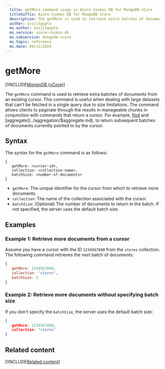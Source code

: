 ```yaml
---
  title: getMore command usage in Azure Cosmos DB for MongoDB vCore
  titleSuffix: Azure Cosmos DB for MongoDB vCore
  description: The getMore is used to retrieve extra batches of documents from an existing cursor.
  author: avijitgupta
  ms.author: avijitgupta
  ms.service: azure-cosmos-db
  ms.subservice: mongodb-vcore
  ms.topic: reference
  ms.date: 09/12/2024
---
```


# getMore

[!INCLUDE[MongoDB (vCore)](~/reusable-content/ce-skilling/azure/includes/cosmos-db/includes/appliesto-mongodb-vcore.md)]

The `getMore` command is used to retrieve extra batches of documents from an existing cursor. This command is useful when dealing with large datasets that can't be fetched in a single query due to size limitations. The command allows clients to paginate through the results in manageable chunks in conjunction with commands that return a cursor. For example, [find](./$find.md) and [aggregate](../aggregation/$aggregate.md), to return subsequent batches of documents currently pointed to by the cursor.

## Syntax

The syntax for the `getMore` command is as follows:

```
{
   getMore: <cursor-id>,
   collection: <collection-name>,
   batchSize: <number-of-documents>
}
```

- `getMore`: The unique identifier for the cursor from which to retrieve more documents.
- `collection`: The name of the collection associated with the cursor.
- `batchSize`: (Optional) The number of documents to return in the batch. If not specified, the server uses the default batch size.

## Examples

### Example 1: Retrieve more documents from a cursor

Assume you have a cursor with the ID `1234567890` from the `stores` collection. The following command retrieves the next batch of documents:

```javascript
{
   getMore: 1234567890,
   collection: "stores",
   batchSize: 5
}
```

### Example 2: Retrieve more documents without specifying batch size

If you don't specify the `batchSize`, the server uses the default batch size:

```json
{
   getMore: 1234567890,
   collection: "stores"
}
```

## Related content

[!INCLUDE[Related content](../includes/related-content.md)]
